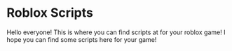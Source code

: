 # Roblox Scripts

Hello everyone! This is where you can find scripts at for your roblox game! I hope you can find some scripts here for your game!
